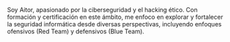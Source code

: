 Soy Aitor, apasionado por la ciberseguridad y el hacking ético. Con formación y certificación en este ámbito, me enfoco en explorar y fortalecer la seguridad informática desde diversas perspectivas, incluyendo enfoques ofensivos (Red Team) y defensivos (Blue Team).
